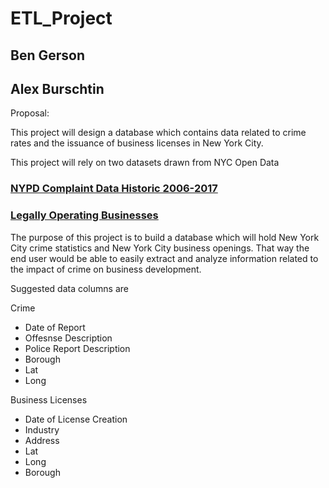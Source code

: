 # ETL_Project

## Ben Gerson
## Alex Burschtin

Proposal:

This project will design a database which contains data related to crime rates and the issuance of business licenses in New York City.

This project will rely on two datasets drawn from NYC Open Data


### [NYPD Complaint Data Historic 2006-2017](https://data.cityofnewyork.us/Public-Safety/NYPD-Complaint-Data-Historic/qgea-i56i)


### [Legally Operating Businesses](https://data.cityofnewyork.us/Business/Legally-Operating-Businesses/w7w3-xahh)


The purpose of this project is to build a database which will hold New York City crime statistics and New York City business openings. That way the end user would be able to easily extract and analyze information related to the impact of crime on business development.

Suggested data columns are

Crime
* Date of Report
* Offesnse Description
* Police Report Description
* Borough
* Lat
* Long

Business Licenses
* Date of License Creation
* Industry
* Address
* Lat
* Long
* Borough

